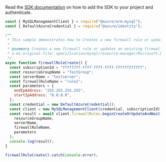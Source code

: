 Read the [SDK documentation](https://github.com/Azure/azure-sdk-for-js/blob/%40azure%2Farm-mysql_5.0.1/sdk/mysql/arm-mysql/README.md) on how to add the SDK to your project and authenticate.

```javascript
const { MySQLManagementClient } = require("@azure/arm-mysql");
const { DefaultAzureCredential } = require("@azure/identity");

/**
 * This sample demonstrates how to Creates a new firewall rule or updates an existing firewall rule.
 *
 * @summary Creates a new firewall rule or updates an existing firewall rule.
 * x-ms-original-file: specification/mysql/resource-manager/Microsoft.DBforMySQL/stable/2017-12-01/examples/FirewallRuleCreate.json
 */
async function firewallRuleCreate() {
  const subscriptionId = "ffffffff-ffff-ffff-ffff-ffffffffffff";
  const resourceGroupName = "TestGroup";
  const serverName = "testserver";
  const firewallRuleName = "rule1";
  const parameters = {
    endIpAddress: "255.255.255.255",
    startIpAddress: "0.0.0.0",
  };
  const credential = new DefaultAzureCredential();
  const client = new MySQLManagementClient(credential, subscriptionId);
  const result = await client.firewallRules.beginCreateOrUpdateAndWait(
    resourceGroupName,
    serverName,
    firewallRuleName,
    parameters
  );
  console.log(result);
}

firewallRuleCreate().catch(console.error);
```

